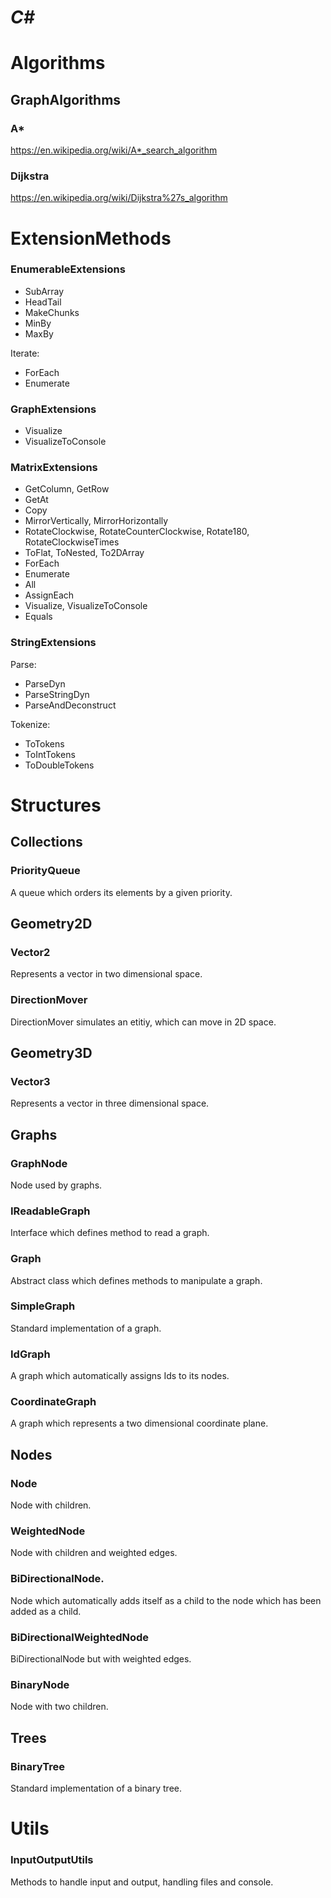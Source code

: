 # _C\#_

# Algorithms
## GraphAlgorithms
### A*
https://en.wikipedia.org/wiki/A*_search_algorithm
### Dijkstra
https://en.wikipedia.org/wiki/Dijkstra%27s_algorithm

# ExtensionMethods
### EnumerableExtensions
- SubArray
- HeadTail
- MakeChunks
- MinBy
- MaxBy

Iterate:
- ForEach
- Enumerate

### GraphExtensions
- Visualize
- VisualizeToConsole

### MatrixExtensions
- GetColumn, GetRow
- GetAt
- Copy
- MirrorVertically, MirrorHorizontally
- RotateClockwise, RotateCounterClockwise, Rotate180, RotateClockwiseTimes
- ToFlat, ToNested, To2DArray
- ForEach
- Enumerate
- All
- AssignEach
- Visualize, VisualizeToConsole
- Equals

### StringExtensions
Parse:
- ParseDyn
- ParseStringDyn
- ParseAndDeconstruct

Tokenize:
- ToTokens
- ToIntTokens
- ToDoubleTokens

# Structures
## Collections
### PriorityQueue
A queue which orders its elements by a given priority.

## Geometry2D
### Vector2
Represents a vector in two dimensional space.
### DirectionMover
DirectionMover simulates an etitiy, which can move in 2D space. 

## Geometry3D
### Vector3
Represents a vector in three dimensional space.

## Graphs
### GraphNode
Node used by graphs.
### IReadableGraph
Interface which defines method to read a graph.
### Graph
Abstract class which defines methods to manipulate a graph.
### SimpleGraph
Standard implementation of a graph.
### IdGraph
A graph which automatically assigns Ids to its nodes.
### CoordinateGraph
A graph which represents a two dimensional coordinate plane.

## Nodes
### Node
Node with children.
### WeightedNode
Node with children and weighted edges.
### BiDirectionalNode.
Node which automatically adds itself as a child to the node which has been added as a child.
### BiDirectionalWeightedNode
BiDirectionalNode but with weighted edges.
### BinaryNode
Node with two children.

## Trees
### BinaryTree
Standard implementation of a binary tree.

# Utils
### InputOutputUtils
Methods to handle input and output, handling files and console.
